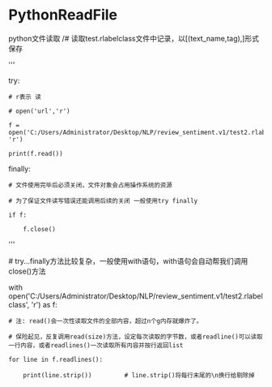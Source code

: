# PythonReadFile
python文件读取
/# 读取test.rlabelclass文件中记录，以[(text_name,tag),]形式保存

'''

try:

    # r表示 读
    
    # open('url','r')
    
    f = open('C:/Users/Administrator/Desktop/NLP/review_sentiment.v1/test2.rlabelclass', 'r')
    
    print(f.read())
    
finally:

    # 文件使用完毕后必须关闭，文件对象会占用操作系统的资源
   
    # 为了保证文件读写错误还能调用后续的关闭 一般使用try finally
    
    if f:
    
        f.close()
        
'''


\# try...finally方法比较复杂，一般使用with语句，with语句会自动帮我们调用close()方法


with open('C:/Users/Administrator/Desktop/NLP/review_sentiment.v1/test2.rlabelclass', 'r') as f:

    # 注: read()会一次性读取文件的全部内容，超过n个g内存就爆炸了。
    
    # 保险起见，反复调用read(size)方法，设定每次读取的字节数，或者readline()可以读取一行内容，或者readlines()一次读取所有内容并按行返回list
    
    for line in f.readlines():
    
        print(line.strip())         # line.strip()将每行末尾的\n换行给剔除掉
